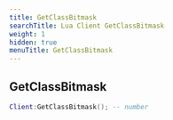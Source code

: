 ```yaml
---
title: GetClassBitmask
searchTitle: Lua Client GetClassBitmask
weight: 1
hidden: true
menuTitle: GetClassBitmask
---
```

## GetClassBitmask
```lua
Client:GetClassBitmask(); -- number
```